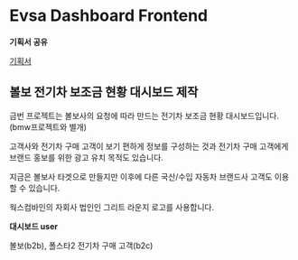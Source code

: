 # Evsa Dashboard Frontend

**기획서 공유**

[기획서](https://docs.google.com/presentation/d/16BUAbqo-BgAYA2JKQAkkKnatjNz9YStpluHLpotV9IY/edit#slide=id.g123baca5f92_0_8)


## 볼보 전기차 보조금 현황 대시보드 제작

금번 프로젝트는 볼보사의 요청에 따라 만드는 전기차 보조금 현황 대시보드입니다. (bmw프로젝트와 별개)

고객사와 전기차 구매 고객이 보기 편하게 정보를 구성하는 것과 전기차 구매 고객에게 브랜드 홍보를 위한
광고 유치 목적도 있습니다.

지금은 볼보사 타겟으로 만들지만 이후에 다른 국산/수입 자동차 브랜드사 고객도 이용할 수 있습니다.

웍스컴바인의 자회사 법인인 그리트 라운지 로고를 사용합니다.

**대시보드 user** 

볼보(b2b), 폴스타2 전기차 구매 고객(b2c)


